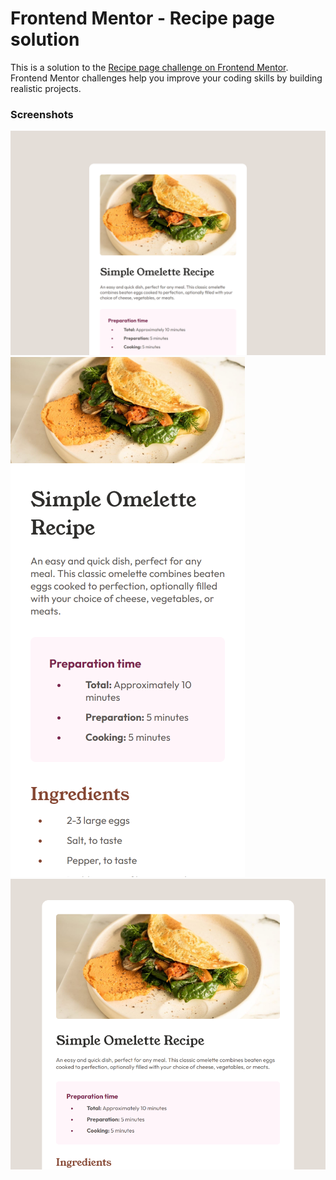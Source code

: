 # Frontend Mentor - Recipe page solution

This is a solution to the [Recipe page challenge on Frontend Mentor](https://www.frontendmentor.io/challenges/recipe-page-KiTsR8QQKm). Frontend Mentor challenges help you improve your coding skills by building realistic projects. 


### Screenshots

![](./images/screenshot1.png)
![](./images/screenshot2.png)
![](./images/screenshot3.png)